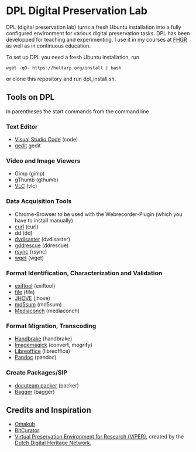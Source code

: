 # DPL Digital Preservation Lab

DPL (digital preservation lab) turns a fresh Ubuntu installation into a fully configured environment for various digital preservation tasks. DPL has been developped for teaching and experimenting. I use it in my courses at [FHGR](https://www.fhgr.ch/en/) as well as in continuous education.

To set up DPL you need a fresh Ubuntu installation, run

````
wget -qO- https://hultarp.org/install | bash
````
or clone this repository and run dpl_install.sh.

## Tools on DPL
In parentheses the start commands from the command line

### Text Editor
- [Visual Studio Code](https://code.visualstudio.com/) (code)
- [gedit](https://apps.gnome.org/TextEditor/) gedit

### Video and Image Viewers
- Gimp (gimp)
- gThumb (gthumb)
- [VLC](https://www.videolan.org/) (vlc)

### Data Acquisition Tools
- Chrome-Browser to be used with the Webrecorder-Plugin (which you have to install manually)
- [curl](https://curl.se/) (curl)
- dd (dd)
- [dvdisaster](https://dvdisaster.jcea.es/) (dvdisaster)
- [gddrescue](https://www.gnu.org/software/ddrescue/ddrescue.html) (ddrescue)
- [rsync](https://rsync.samba.org/) (rsync)
- [wget](https://www.gnu.org/software/wget/) (wget)

### Format Identification, Characterization and Validation
- [exiftool](https://exiftool.org/) (exiftool)
- [file](https://manpages.ubuntu.com/manpages/xenial/man1/file.1.html) (file)
- [JHOVE](https://jhove.openpreservation.org/) (jhove)
- [md5sum](https://man7.org/linux/man-pages/man1/md5sum.1.html) (md5sum)
- [Mediaconch](https://mediaarea.net/MediaConch) (mediaconch)

### Format Migration, Transcoding
- [Handbrake](https://handbrake.fr/) (handbrake)
- [Imagemagick](https://imagemagick.org/index.php) (convert, mogrify)
- [Libreoffice](https://libreoffice.org/) (libreoffice)
- [Pandoc](https://pandoc.org/) (pandoc)

### Create Packages/SIP
- [docuteam packer](https://docs.docuteam.ch/packer) (packer)
- [Bagger](https://github.com/LibraryOfCongress/bagger) (bagger)

## Credits and Inspiration
- [Omakub](https://omakub.org/)
- [BitCurator](https://github.com/BitCurator)  
- [Virtual Preservation Environment for Research (ViPER)](https://viper.openpreservation.org/), created by the [Dutch Digital Heritage Network.](https://www.netwerkdigitaalerfgoed.nl/en/)




